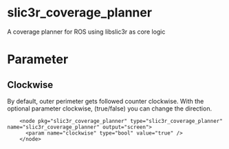 # slic3r_coverage_planner
A coverage planner for ROS using libslic3r as core logic

# Parameter
## Clockwise
By default, outer perimeter gets followed counter clockwise. 
With the optional parameter clockwise, (true/false) you can change the direction.

```
    <node pkg="slic3r_coverage_planner" type="slic3r_coverage_planner" name="slic3r_coverage_planner" output="screen">
      <param name="clockwise" type="bool" value="true" />
    </node>
```